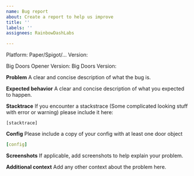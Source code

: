 ```yaml
---
name: Bug report
about: Create a report to help us improve
title: ''
labels: ''
assignees: RainbowDashLabs

---
```


Platform: Paper/Spigot/...
Version:

Big Doors Opener Version:
Big Doors Version:

**Problem**
A clear and concise description of what the bug is.

**Expected behavior**
A clear and concise description of what you expected to happen.

**Stacktrace**
If you encounter a stackstrace (Some complicated looking stuff with error or warning) please include it here:
```
[stacktrace]
```

**Config**
Please include a copy of your config with at least one door object
```yaml
[config]
```

**Screenshots**
If applicable, add screenshots to help explain your problem.

**Additional context**
Add any other context about the problem here.
